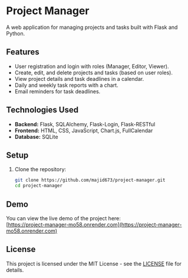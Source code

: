 # Project Manager

A web application for managing projects and tasks built with Flask and Python.

## Features
- User registration and login with roles (Manager, Editor, Viewer).
- Create, edit, and delete projects and tasks (based on user roles).
- View project details and task deadlines in a calendar.
- Daily and weekly task reports with a chart.
- Email reminders for task deadlines.

## Technologies Used
- **Backend:** Flask, SQLAlchemy, Flask-Login, Flask-RESTful
- **Frontend:** HTML, CSS, JavaScript, Chart.js, FullCalendar
- **Database:** SQLite

## Setup
1. Clone the repository:
   ```bash
   git clone https://github.com/majid673/project-manager.git
   cd project-manager
## Demo
You can view the live demo of the project here:  
[https://project-manager-mo58.onrender.com](https://project-manager-mo58.onrender.com)

## License

This project is licensed under the MIT License - see the [LICENSE](LICENSE) file for details.

